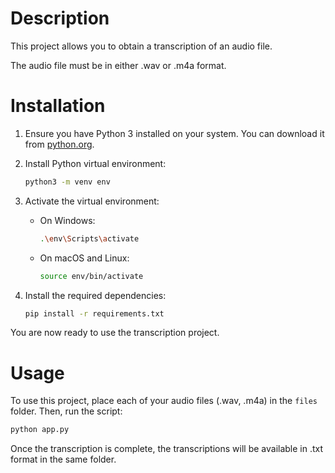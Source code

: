 # Description

This project allows you to obtain a transcription of an audio file.

The audio file must be in either .wav or .m4a format.

# Installation

1. Ensure you have Python 3 installed on your system. You can download it from [python.org](https://www.python.org/).

2. Install Python virtual environment:
    ```sh
    python3 -m venv env
    ```

3. Activate the virtual environment:
    - On Windows:
        ```sh
        .\env\Scripts\activate
        ```
    - On macOS and Linux:
        ```sh
        source env/bin/activate
        ```

4. Install the required dependencies:
    ```sh
    pip install -r requirements.txt
    ```

You are now ready to use the transcription project.

# Usage

To use this project, place each of your audio files (.wav, .m4a) in the `files` folder. Then, run the script:

```sh
python app.py
```

Once the transcription is complete, the transcriptions will be available in .txt format in the same folder.
